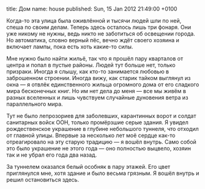 title: Дом
name: house
published: Sun, 15 Jan 2012 21:49:00 +0100

Когда-то эта улица была оживлённой и тысячи людей шли по ней, спеша по своим делам. Теперь здесь осталось лишь три фонаря. Они уже никому не нужны, ведь никто не заботиться об освещении города. Но автоматика, словно верный пёс, вечно ждёт своего хозяина и включает лампы, пока есть хоть какие-то силы.

Мне нужно было найти жильё, так что я прошёл пару кварталов от центра и попал в пустые районы. Людей тут больше нет, только призраки. Иногда я слышу, как кто-то занимается любовью в заброшенном строении. Иногда вижу, как старик тайком выглянул из окна — я отвлёк единственного жильца огромного дома от его сладкого мира бесконечных книг. Но им нет дела до меня — все мы живём в разных вселенных и лишь чувствуем случайные дуновения ветра из параллельного мира.

Тут не было лепрозориев для заболевших, карантинных ворот и солдат санитарных войск ООН, только промёрзшие серые здания. Я увидел рождественское украшение в глубине небольшого туннеля, что отходил от главной улицы. Впервые за несколько лет моё сердце как-то отреагировало на эту старую традицию — я вошёл внутрь.
Само собой это было украшение не этого года — оно полностью выцвело, хозяин так и не убрал его года два назад.

За туннелем оказался белый особняк в пару этажей. Его цвет приглянулся мне, хотя здание и было весьма грязным. Я вошёл внутрь и решил остановиться здесь.

